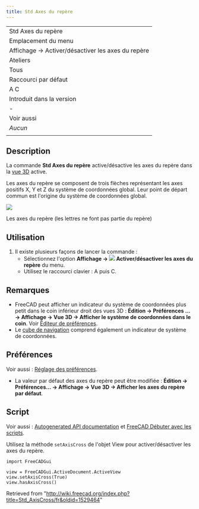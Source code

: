 ```yaml
---
title: Std Axes du repère
---
```

|  |
| --- |
| Std Axes du repère |
| Emplacement du menu |
| Affichage → Activer/désactiver les axes du repère |
| Ateliers |
| Tous |
| Raccourci par défaut |
| A C |
| Introduit dans la version |
| - |
| Voir aussi |
| *Aucun* |
|  |

## Description

La commande **Std Axes du repère** active/désactive les axes du repère dans la [vue 3D](/3D_view/fr "3D view/fr") active.

Les axes du repère se composent de trois flèches représentant les axes positifs X, Y et Z du système de coordonnées global. Leur point de départ commun est l'origine du système de coordonnées global.

![](/images/Std_AxisCross_example.svg)

Les axes du repère (les lettres ne font pas partie du repère)

## Utilisation

1. Il existe plusieurs façons de lancer la commande :
   * Sélectionnez l'option **Affichage → ![](/images/Std_AxisCross.svg) Activer/désactiver les axes du repère** du menu.
   * Utilisez le raccourci clavier : A puis C.

## Remarques

* FreeCAD peut afficher un indicateur du système de coordonnées plus petit dans le coin inférieur droit des vues 3D : **Édition → Préférences ... → Affichage → Vue 3D → Afficher le système de coordonnées dans le coin**. Voir [Éditeur de préférences](/Preferences_Editor/fr#Vue_3D "Preferences Editor/fr").
* Le [cube de navigation](/Navigation_Cube/fr "Navigation Cube/fr") comprend également un indicateur de système de coordonnées.

## Préférences

Voir aussi : [Réglage des préférences](/Preferences_Editor/fr "Preferences Editor/fr").

* La valeur par défaut des axes du repère peut être modifiée : **Édition → Préférences... → Affichage → Vue 3D → Afficher les axes du repère par défaut**.

## Script

Voir aussi : [Autogenerated API documentation](https://freecad.github.io/SourceDoc/) et [FreeCAD Débuter avec les scripts](/FreeCAD_Scripting_Basics/fr "FreeCAD Scripting Basics/fr").

Utilisez la méthode `setAxisCross` de l'objet View pour activer/désactiver les axes du repère.

```
import FreeCADGui

view = FreeCADGui.ActiveDocument.ActiveView
view.setAxisCross(True)
view.hasAxisCross()

```

Retrieved from "<http://wiki.freecad.org/index.php?title=Std_AxisCross/fr&oldid=1529464>"